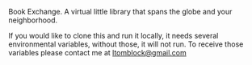 Book Exchange. A virtual little library that spans the globe and your neighborhood.

If you would like to clone this and run it locally, it needs several environmental variables, without those, it will not run.  To receive those variables please contact me at ltomblock@gmail.com
